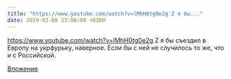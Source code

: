 ```yaml
---
title: "https://www.youtube.com/watch?v=lMhH0tg0e2g Z я бы..."
date: 2019-02-08 23:06:00 +0300
---
```


https://www.youtube.com/watch?v=lMhH0tg0e2g Z я бы съездил в Европу на укрфурьку, наверное. Если бы с ней не случилось то же, что и с Российской.

[Вложение](https://vk.com/video41076938_456239347)
